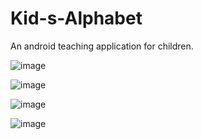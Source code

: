 # Kid-s-Alphabet
 An android teaching application for children. 

![image](https://user-images.githubusercontent.com/79532873/200144240-963f3647-30e4-4541-abe0-aaab80f2d208.png)

![image](https://user-images.githubusercontent.com/79532873/200144246-1497528c-697b-4ca3-bb14-ce770f3f6dbe.png)

![image](https://user-images.githubusercontent.com/79532873/200144256-3db71264-f384-4628-b5ce-5f8a31c3cd21.png)

![image](https://user-images.githubusercontent.com/79532873/200144260-89ce9f14-9064-4b44-9f4d-4dd88a7b2d73.png)

